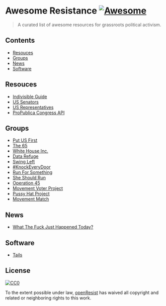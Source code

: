 # Awesome Resistance [![Awesome](https://cdn.rawgit.com/sindresorhus/awesome/d7305f38d29fed78fa85652e3a63e154dd8e8829/media/badge.svg)](https://github.com/sindresorhus/awesome)

> A curated list of awesome resources for grassroots political activism.

## Contents

- [Resouces](#resouces)
- [Groups](#groups)
- [News](#news)
- [Software](#software)

## Resouces

- [Indivisible Guide](https://www.indivisibleguide.com)
- [US Senators](https://www.senate.gov/senators/contact/)
- [US Representatives](https://www.house.gov/representatives/)
- [ProPublica Congress API](https://propublica.github.io/congress-api-docs/)

## Groups

- [Put US First](http://www.putusfirst.us)
- [The 65](http://thesixtyfive.org/home)
- [White House Inc.](https://whitehouseinc.org)
- [Data Refuge](https://www.datarefuge.org)
- [Swing Left](https://swingleft.org)
- [#KnockEveryDoor](https://knockeverydoor.org)
- [Run For Something](https://www.runforsomething.net)
- [She Should Run](http://www.sheshouldrun.org)
- [Operation 45](https://www.facebook.com/operationfortyfive/)
- [Movement Voter Project](http://movementvote.org)
- [Pussy Hat Project](https://www.pussyhatproject.com)
- [Movement Match](http://jointhemovementtoday.weebly.com)

## News

- [What The Fuck Just Happened Today?](https://whatthefuckjusthappenedtoday.com)

## Software

- [Tails](https://tails.boum.org)

## License

[![CC0](http://mirrors.creativecommons.org/presskit/buttons/88x31/svg/cc-zero.svg)](https://creativecommons.org/publicdomain/zero/1.0/)

To the extent possible under law, [openResist](http://openresist.org) has waived all copyright and related or neighboring rights to this work.
